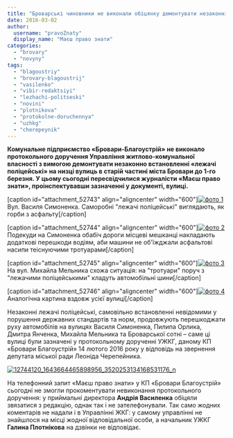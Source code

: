 ```yaml
---
title: "Броварські чиновники не виконали обіцянку демонтувати незаконні «лежачі поліцейські»"
date: 2016-03-02
author: 
  username: "pravoZnaty"
  display_name: "Маєш право знати"
categories: 
  - "brovary"
  - "novyny"
tags: 
  - "blagoustriy"
  - "brovary-blagoustrij"
  - "vasilenko"
  - "vibir-redaktsiyi"
  - "lezhachi-politseski"
  - "novini"
  - "plotnikova"
  - "protokolne-doruchennya"
  - "uzhkg"
  - "cherepeynik"
---
```


**Комунальне підприємство «Бровари-Благоустрій» не виконало протокольного доручення Управління житлово-комунальної власності з вимогою демонтувати незаконно встановленні «лежачі поліцейські» на низці вулиць в старій частині міста Бровари до 1-го березня. У цьому сьогодні пересвідчилися журналісти «Маєш право знати», проінспектувавши зазначенні у документі, вулиці.**

\[caption id="attachment\_52743" align="aligncenter" width="600"\][![фото 1](https://mpz.brovary.org/wp-content/uploads/2016/03/foto-1.jpg)](https://mpz.brovary.org/wp-content/uploads/2016/03/foto-1.jpg) Вул. Василя Симоненка. Саморобні "лежачі поліцейські" виглядають, як горби з асфальту\[/caption\]

\[caption id="attachment\_52744" align="aligncenter" width="600"\][![фото 2](https://mpz.brovary.org/wp-content/uploads/2016/03/foto-2-1.jpg)](https://mpz.brovary.org/wp-content/uploads/2016/03/foto-2-1.jpg) Подекуди на Симоненка обабіч дороги місцеві мешканці накладають додаткові перешкоди водіям, аби машини не об'їжджали асфальтові насипи теіснуючими тротуарами\[/caption\]

\[caption id="attachment\_52745" align="aligncenter" width="600"\][![фото 3](https://mpz.brovary.org/wp-content/uploads/2016/03/foto-3-1.jpg)](https://mpz.brovary.org/wp-content/uploads/2016/03/foto-3-1.jpg) На вул. Михайла Мельника схожа ситуація: на "тротуари" поруч з "лежачими поліцейськими" кладуть автомобільні шини\[/caption\]

\[caption id="attachment\_52746" align="aligncenter" width="600"\][![фото 4](https://mpz.brovary.org/wp-content/uploads/2016/03/foto-4.jpg)](https://mpz.brovary.org/wp-content/uploads/2016/03/foto-4.jpg) Аналогічна картина вздовж усієї вулиці\[/caption\]

Незаконні лежачі поліцейські, самовільно встановленні невідомими у порушення державних стандартів та норм, продовжують перешкоджати руху автомобілів на вулицях Василя Симоненка, Пилипа Орлика, Дмитра Янченка, Михайла Мельника та Броварської сотні – саме ці вулиці були зазначені у протокольному дорученні УЖКГ, даному КП «Бровари Благоустрій» 14 лютого 2016 року у відповідь на звернення депутата міської ради Леоніда Черепейника.

[![12744120_1643664465898956_3520253134168531176_n](https://mpz.brovary.org/wp-content/uploads/2016/03/12744120_1643664465898956_3520253134168531176_n.png)](https://mpz.brovary.org/wp-content/uploads/2016/03/12744120_1643664465898956_3520253134168531176_n.png)

На телефонний запит «Маєш право знати» у КП «Бровари Благоустрій» сьогодні не змогли прокоментувати невиконання протокольного доручення: у приймальні директора **Андрія Василенка** обіцяли звязатися з редакцію, однак так і не зателефонували. Так само жодних коментарів не надали і в Управлінні ЖКГ: у самому управлінні не знайшлося на місці жодної відповідальної особи, а начальник УЖКГ **Галина Плотнікова** на дзвінки не відповідає.
